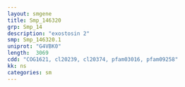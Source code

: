 ```yaml
---
layout: smgene
title: Smp_146320
grp: Smp_14
description: "exostosin 2"
smp: Smp_146320.1
uniprot: "G4VBK0"
length:  3069
cdd: "COG1621, cl20239, cl20374, pfam03016, pfam09258"
kk: ns
categories: sm
---
```

